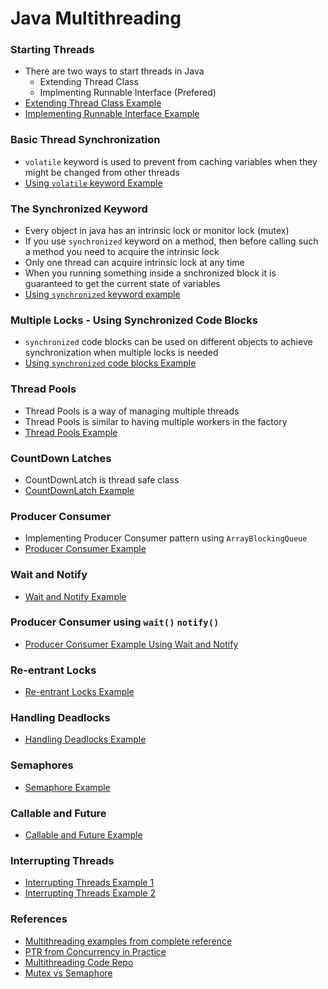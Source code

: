 # Java Multithreading

### Starting Threads
* There are two ways to start threads in Java
    - Extending Thread Class
    - Implmenting Runnable Interface (Prefered)
* [Extending Thread Class Example](demos/1-extending-thread-class.java)
* [Implementing Runnable Interface Example](demos/2-implementing-runnable-interface.java)

### Basic Thread Synchronization
* `volatile` keyword is used to prevent from caching variables when they might be changed from other threads
* [Using `volatile` keyword Example](demos/3-using-volatile.java)

### The Synchronized Keyword
* Every object in java has an intrinsic lock or monitor lock (mutex)
* If you use `synchronized` keyword on a method, then before calling such a method you need to acquire the intrinsic lock
* Only one thread can acquire intrinsic lock at any time
* When you running something inside a snchronized block it is guaranteed to get the current state of variables
* [Using `synchronized` keyword example](demos/4-using-synchronized.java)

### Multiple Locks - Using Synchronized Code Blocks
* `synchronized` code blocks can be used on different objects to achieve synchronization when multiple locks is needed
* [Using `synchronized` code blocks Example](demos/5-using-synchronized-code-blocks.java)

### Thread Pools
* Thread Pools is a way of managing multiple threads
* Thread Pools is similar to having multiple workers in the factory
* [Thread Pools Example](demos/6-thread-pools.java)

### CountDown Latches
* CountDownLatch is thread safe class
* [CountDownLatch Example](demos/7-countdown-latch.java)

### Producer Consumer 
* Implementing Producer Consumer pattern using `ArrayBlockingQueue`
* [Producer Consumer Example](demos/8-producer-consumer.java)

### Wait and Notify
* [Wait and Notify Example](demos/9-wait-and-notify.java)

### Producer Consumer using `wait()`  `notify()`
* [Producer Consumer Example Using Wait and Notify](demos/10-producer-consumer.java)

### Re-entrant Locks
* [Re-entrant Locks Example](demos/11-reentrant-locks.java)


### Handling Deadlocks
* [Handling Deadlocks Example](demos/12-handling-deadlocks.java)

### Semaphores
* [Semaphore Example](demos/13-semaphores.java)

### Callable and Future
* [Callable and Future Example](demos/14-callable-and-future.java)

### Interrupting Threads
* [Interrupting Threads Example 1](demos/16-interrupting-threads.java)
* [Interrupting Threads Example 2](demos/15-interrupting-threads.java)

### References
* [Multithreading examples from complete reference](java-multithreading-examples.md)
* [PTR from Concurrency in Practice](java-concurrency-in-practice.md)
* [Multithreading Code Repo](https://github.com/Beerkay/JavaMultiThreading)
* [Mutex vs Semaphore](https://www.geeksforgeeks.org/mutex-vs-semaphore/)


